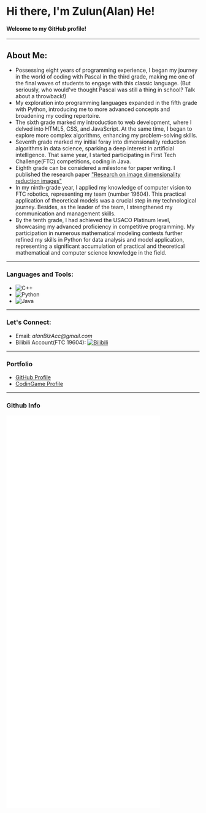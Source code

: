 # Hi there, I'm Zulun(Alan) He! 
#### Welcome to my GitHub profile!
---
## **About Me:**

- Possessing eight years of programming experience, I began my journey in the world of coding with Pascal in the third grade, making me one of the final waves of students to engage with this classic language. (But seriously, who would've thought Pascal was still a thing in school? Talk about a throwback!)
- My exploration into programming languages expanded in the fifth grade with Python, introducing me to more advanced concepts and broadening my coding repertoire.
- The sixth grade marked my introduction to web development, where I delved into HTML5, CSS, and JavaScript. At the same time, I began to explore more complex algorithms, enhancing my problem-solving skills.
- Seventh grade marked my initial foray into dimensionality reduction algorithms in data science, sparking a deep interest in artificial intelligence. That same year, I started participating in First Tech Challenge(FTC) competitions, coding in Java.
- Eighth grade can be considered a milestone for paper writing. I published the research paper ["Research on image dimensionality reduction images"](https://dl.acm.org/doi/10.1145/3502814.3502819)
- In my ninth-grade year, I applied my knowledge of computer vision to FTC robotics, representing my team (number 19604). This practical application of theoretical models was a crucial step in my technological journey. Besides, as the leader of the team, I strengthened my communication and management skills.
- By the tenth grade, I had achieved the USACO Platinum level, showcasing my advanced proficiency in competitive programming. My participation in numerous mathematical modeling contests further refined my skills in Python for data analysis and model application, representing a significant accumulation of practical and theoretical mathematical and computer science knowledge in the field.
---

### **Languages and Tools:**

-  ![C++](https://img.shields.io/badge/-C%2B%2B-00599C?style=flat-square&logo=c%2B%2B)
-  ![Python](https://img.shields.io/badge/-Python-black?style=flat-square&logo=python)
-  ![Java](https://img.shields.io/badge/-Java-007396?style=flat-square&logo=java)

---

[//]: # ()
[//]: # (**My GitHub Stats:**)

[//]: # ()
[//]: # (<!-- ![Your GitHub Stats]&#40;https://github-readme-stats.vercel.app/api?username=yourusername&show_icons=true&#41; -->)

[//]: # ()
[//]: # (---)

### **Let's Connect:**

- Email: _alanBizAcc@gmail.com_
- Bilibili Account(FTC 19604): [![Bilibili](https://img.shields.io/badge/-Bilibili-00A1D6?style=flat-square&logo=bilibili&logoColor=white)](https://space.bilibili.com/2122417636?spm_id_from=333.337.search-card.all.click)

---
### Portfolio
- [GitHub Profile](https://github.com/Cometgerms)
- [CodinGame Profile](https://www.codingame.com/profile/645bc3f8b0a1b9f68f882b773d1dc4ff4276775)

---

### Github Info
<picture>
  <img src="/metrics.svg" alt="Metrics">
</picture>
